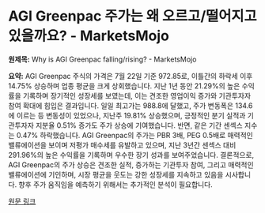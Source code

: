 # AGI Greenpac 주가는 왜 오르고/떨어지고 있을까요? - MarketsMojo

**원제목:** Why is AGI Greenpac falling/rising? - MarketsMojo

**요약:** AGI Greenpac 주식의 가격은 7월 22일 기준 972.85로, 이틀간의 하락세 이후 14.75% 상승하며 업종 평균을 크게 상회했습니다.  지난 1년 동안 21.29%의 높은 수익률을 기록하며 장기적인 성장세를 보였는데, 이는 견조한 영업이익 증가와 기관투자자 참여 확대에 힘입은 결과입니다.  일일 최고가는 988.8에 달했고, 주가 변동폭은 134.6에 이르는 등 변동성이 있었으나, 지난주 19.81% 상승했으며,  긍정적인 분기 실적과 기관투자자 지분율 0.51% 증가도 주가 상승에 기여했습니다.  반면, 같은 기간 센섹스 지수는 0.47% 하락했습니다.  AGI Greenpac의 주가는 PBR 3배, PEG 0.5배로 매력적인 밸류에이션을 보이며 저평가 매수세를 유발하고 있으며, 지난 3년간 센섹스 대비 291.96%의 높은 수익률을 기록하며 우수한 장기 성과를 보여주었습니다.  결론적으로,  AGI Greenpac의 주가 상승은 견조한 실적, 증가하는 기관투자 참여, 그리고 매력적인 밸류에이션에 기인하며, 시장 평균을 웃도는 강한 성장세를 지속하고 있음을 시사합니다.  향후 주가 움직임을 예측하기 위해서는 추가적인 분석이 필요합니다.

[원문 링크](https://www.marketsmojo.com/news/stocks-in-action/why-is-agi-greenpac-fallingrising-3288667)
